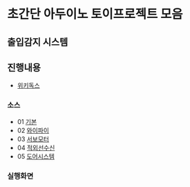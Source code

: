 # 초간단 아두이노 토이프로젝트 모음

## 출입감지 시스템

## 진행내용
- [위키독스](https://wikidocs.net/294928)

### 소스 
- 01 [기본](./wemos_cc_basic/wemos_cc_basic.ino)
- 02 [와이파이](./wemos_cc_wifi/wemos_cc_wifi.ino)
- 03 [서보모터](./wemos_cc_servo/wemos_cc_servo.ino)
- 04 [적외선수신](./wemos_cc_irreceiver/wemos_cc_irreceiver.ino)
- 05 [도어시스템](./wemos_cc_doorsystem/wemos_cc_doorsystem.ino)

### 실행화면

